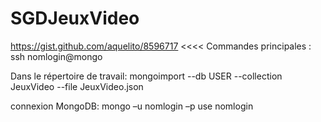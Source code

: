 # SGDJeuxVideo
https://gist.github.com/aquelito/8596717
<<<<
Commandes principales : 
ssh nomlogin@mongo

Dans le répertoire de travail:
mongoimport --db USER --collection JeuxVideo --file JeuxVideo.json

connexion MongoDB:
mongo –u nomlogin –p
use nomlogin
>>>>
